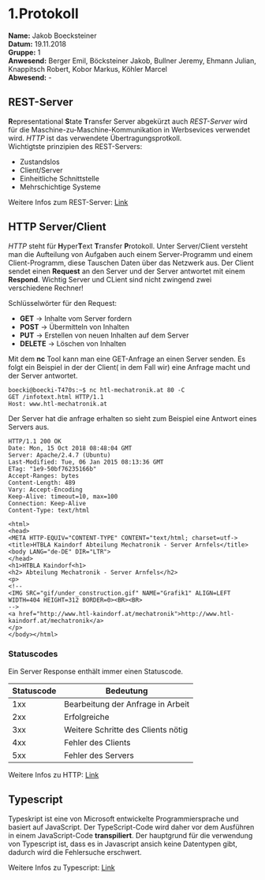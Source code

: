 # 1.Protokoll
**Name:** Jakob Boecksteiner   
**Datum:** 19.11.2018  
**Gruppe:** 1  
**Anwesend:** Berger Emil, Böcksteiner Jakob, Bullner Jeremy, Ehmann Julian, Knappitsch Robert, Kobor Markus, Köhler Marcel  
**Abwesend:** -  

## REST-Server
**R**epresentational **S**tate **T**ransfer Server abgekürzt auch *REST-Server* wird für die Maschine-zu-Maschine-Kommunikation in Werbsevices verwendet wird. *HTTP* ist das verwendete Übertragungsprotkoll.  
Wichtigtste prinzipien des REST-Servers: 
* Zustandslos  
* Client/Server  
* Einheitliche Schnittstelle 
* Mehrschichtige Systeme

Weitere Infos zum REST-Server: [Link](https://de.wikipedia.org/wiki/Representational_State_Transfer)

## HTTP Server/Client
*HTTP* steht für **H**yper**T**ext **T**ransfer **P**rotokoll. Unter Server/Client versteht man die Aufteilung von Aufgaben auch einem Server-Programm und einem Client-Programm, diese Tauschen Daten über das Netzwerk aus. Der Client sendet einen **Request** an den Server und der Server antwortet mit einem **Respond**. Wichtig Server und CLient sind nicht zwingend zwei verschiedene Rechner!

Schlüsselwörter für den Request:
* **GET**     -> Inhalte vom Server fordern
* **POST**    -> Übermitteln von Inhalten
* **PUT**     -> Erstellen von neuen Inhalten auf dem Server
* **DELETE**  -> Löschen von Inhalten

Mit dem **nc** Tool kann man eine GET-Anfrage an einen Server senden. Es folgt ein Beispiel in der der Client( in dem Fall wir) eine Anfrage macht und der Server antwortet.

```   
boecki@boecki-T470s:~$ nc htl-mechatronik.at 80 -C
GET /infotext.html HTTP/1.1
Host: www.htl-mechatronik.at
```  
Der Server hat die anfrage erhalten so sieht zum Beispiel eine Antwort eines Servers aus.

```
HTTP/1.1 200 OK
Date: Mon, 15 Oct 2018 08:48:04 GMT
Server: Apache/2.4.7 (Ubuntu)
Last-Modified: Tue, 06 Jan 2015 08:13:36 GMT
ETag: "1e9-50bf76235166b"
Accept-Ranges: bytes
Content-Length: 489
Vary: Accept-Encoding
Keep-Alive: timeout=10, max=100
Connection: Keep-Alive
Content-Type: text/html

<html>
<head>
<META HTTP-EQUIV="CONTENT-TYPE" CONTENT="text/html; charset=utf->
<title>HTBLA Kaindorf Abteilung Mechatronik - Server Arnfels</title>
<body LANG="de-DE" DIR="LTR">
</head>
<h1>HTBLA Kaindorf<h1>
<h2> Abteilung Mechatronik - Server Arnfels</h2>
<p>
<!--
<IMG SRC="gif/under_construction.gif" NAME="Grafik1" ALIGN=LEFT WIDTH=404 HEIGHT=312 BORDER=0><BR><BR>
-->
<a href="http://www.htl-kaindorf.at/mechatronik">http://www.htl-kaindorf.at/mechatronik</a>
</p>
</body></html>  
```  

### Statuscodes
Ein Server Response enthält immer einen Statuscode. 

Statuscode | Bedeutung
---------- | ---------
1xx | Bearbeitung der Anfrage in Arbeit
2xx | Erfolgreiche
3xx | Weitere Schritte des Clients nötig
4xx | Fehler des Clients
5xx | Fehler des Servers    


Weitere Infos zu HTTP: [Link](https://de.wikipedia.org/wiki/Hypertext_Transfer_Protocol)

## Typescript

Typeskript ist eine von Microsoft entwickelte Programmiersprache und basiert auf JavaScript. Der TypeScript-Code wird daher vor dem Ausführen in einem JavaScript-Code **transpiliert**. Der hauptgrund für die verwendung von Typescript ist, dass es in Javascript ansich keine Datentypen gibt, dadurch wird die Fehlersuche erschwert.

Weitere Infos zu Typescript: [Link](https://de.wikipedia.org/wiki/TypeScript)
